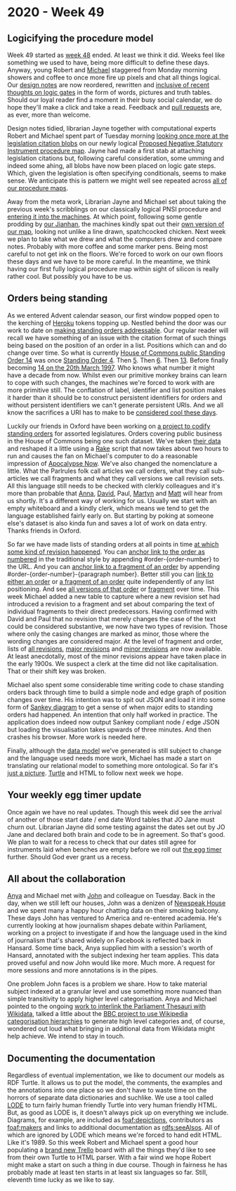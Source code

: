 # 2020 - Week 49

## Logicifying the procedure model

Week 49 started as [week 48](https://ukparliament.github.io/ontologies/meta/weeknotes/2020/48/) ended. At least we think it did. Weeks feel like something we used to have, being more difficult to define these days. Anyway, young Robert and [Michael](https://twitter.com/fantasticlife) staggered from Monday morning showers and coffee to once more fire up pixels and chat all things logical. Our [design notes](https://ukparliament.github.io/ontologies/procedure/flowcharts/meta/design-notes/) are now reordered, rewritten and [inclusive of recent thoughts on logic gates](https://ukparliament.github.io/ontologies/procedure/flowcharts/meta/design-notes/#procedure-maps-with-logic-gates) in the form of words, pictures and truth tables. Should our loyal reader find a moment in their busy social calendar, we do hope they'll make a click and take a read. Feedback and [pull requests](https://github.com/ukparliament/ontologies/blob/master/procedure/flowcharts/meta/design-notes/index.md) are, as ever, more than welcome.

Design notes tidied, librarian Jayne together with computational experts Robert and Michael spent part of Tuesday morning [looking once more at the legislation citation blobs](https://trello.com/c/Ent3yALT/297-relook-at-legislation-citations-on-pnsi-logic-gate-procedure) on our newly logical [Proposed Negative Statutory Instrument procedure map](https://github.com/ukparliament/ontologies/blob/master/procedure/flowcharts/proposed-negative-sis/logic-gates/proposed-negative-sis.pdf). Jayne had made a first stab at attaching legislation citations but, following careful consideration, some umming and indeed some ahing, all blobs have now been placed on logic gate steps. Which, given the legislation is often specifying conditionals, seems to make sense. We anticipate this is pattern we might well see repeated across [all of our procedure maps](https://ukparliament.github.io/ontologies/procedure/procedure-ontology.html#maps).

Away from the meta work, Librarian Jayne and Michael set about taking the previous week's scribblings on our classically logical PNSI procedure and [entering it into the machines](https://trello.com/c/nY1X6vnx/12-input-data-for-pnsi-procedure-to-staging). At which point, following some gentle prodding by [our Jianhan](https://twitter.com/jianhanzhu), the machines kindly spat out their [own version of our map](https://github.com/ukparliament/ontologies/blob/master/meta/weeknotes/2020/49/machine-pnsi.png), looking not unlike a line drawn, spatchcocked chicken. Next week we plan to take what we drew and what the computers drew and compare notes. Probably with more coffee and some marker pens. Being most careful to not get ink on the floors. We're forced to work on our own floors these days and we have to be more careful. In the meantime, we think having our first fully logical procedure map within sight of silicon is really rather cool. But possibly you have to be us.

## Orders being standing

As we entered Advent calendar season, our first window popped open to the kerching of [Heroku](https://en.wikipedia.org/wiki/Heroku) tokens topping up. Nestled behind the door was our work to date on [making standing orders addressable](https://standing-orders.herokuapp.com/houses/1/business-extents/1). Our regular reader will recall we have something of an issue with the citation format of such things being based on the position of an order in a list. Positions which can and do change over time. So what is currently [House of Commons public Standing Order 14](https://standing-orders.herokuapp.com/revision-sets/260#order-14) was once [Standing Order 4](https://standing-orders.herokuapp.com/revision-sets/75#order-4). Then [5](https://standing-orders.herokuapp.com/revision-sets/90#order-5). Then [6](https://standing-orders.herokuapp.com/revision-sets/105#order-6). Then [13](https://standing-orders.herokuapp.com/revision-sets/145#order-13). Before finally becoming [14 on the 20th March 1997](https://standing-orders.herokuapp.com/revision-sets/173#order-14). Who knows what number it might have a decade from now. Whilst even our primitive monkey brains can learn to cope with such changes, the machines we're forced to work with are more primitive still. The conflation of label, identifier and list position makes it harder than it should be to construct persistent identifiers for orders and without persistent identifiers we can't generate persistent URIs. And we all know the sacrifices a URI has to make to be [considered cool these days](https://www.w3.org/Provider/Style/URI).

Luckily our friends in Oxford have been working on [a project to codify standing orders](https://parlrulesdata.org/) for assorted legislatures. Orders covering public business in the House of Commons being one such dataset. We've taken [their data](https://parlrulesdata.org/download.html) and reshaped it a little using a [Rake](https://www.rubyguides.com/2019/02/ruby-rake/) script that now takes about two hours to run and causes the fan on Michael's computer to do a reasonable impression of [Apocalypse Now](https://www.youtube.com/watch?v=AoZ0K0NymRo). We've also changed the nomenclature a little. What the Parlrules folk call articles we call orders, what they call sub-articles we call fragments and what they call versions we call revision sets. All this language still needs to be checked with clerkly colleagues and it's more than probable that [Anna](https://twitter.com/LoogaGirl), [David](https://twitter.com/clerkly), Paul, [Martyn](https://twitter.com/martynpatrick) and [Matt](https://twitter.com/MattKorris) will hear from us shortly. It's a different way of working for us. Usually we start with an empty whiteboard and a kindly clerk, which means we tend to get the language established fairly early on. But starting by poking at someone else's dataset is also kinda fun and saves a lot of work on data entry. Thanks friends in Oxford.

So far we have made lists of standing orders at all points in time [at which some kind of revision happened](https://standing-orders.herokuapp.com/revision-sets/110). You can [anchor link to the order as numbered](https://standing-orders.herokuapp.com/revision-sets/110#order-6) in the traditional style by appending #order-{order-number} to the URL. And you can [anchor link to a fragment of an order](https://standing-orders.herokuapp.com/revision-sets/110#order-6-4) by appending #order-{order-number}-{paragraph number}. Better still you can [link to either an order](https://standing-orders.herokuapp.com/orders/144) or [a fragment of an order](https://standing-orders.herokuapp.com/fragments/396) quite independently of any list positioning. And see [all versions of that order](https://standing-orders.herokuapp.com/orders/144/versions) or [fragment](https://standing-orders.herokuapp.com/fragments/396/versions) over time. This week Michael added a new table to capture where a new revision set had introduced a revision to a fragment and set about comparing the text of individual fragments to their direct predecessors. Having confirmed with David and Paul that no revision that merely changes the case of the text could be considered substantive, we now have two types of revision. Those where only the casing changes are marked as minor, those where the wording changes are considered major. At the level of fragment and order, lists of [all revisions](https://standing-orders.herokuapp.com/fragments/396/versions/revisions), [major revisions](https://standing-orders.herokuapp.com/fragments/396/versions/revisions/major) and [minor revisions](https://standing-orders.herokuapp.com/fragments/396/versions/revisions/minor) are now available. At least anecdotally, most of the minor revisions appear have taken place in the early 1900s. We suspect a clerk at the time did not like capitalisation. That or their shift key was broken.

Michael also spent some considerable time writing code to chase standing orders back through time to build a simple node and edge graph of position changes over time. His intention was to spit out JSON and load it into some form of [Sankey diagram](https://en.wikipedia.org/wiki/Sankey_diagram) to get a sense of when major edits to standing orders had happened. An intention that only half worked in practice. The application does indeed now output Sankey compliant node / edge JSON but loading the visualisation takes upwards of three minutes. And then crashes his browser. More work is needed here.

Finally, although the [data model](https://standing-orders.herokuapp.com/schema.png) we've generated is still subject to change and the language used needs more work, Michael has made a start on translating our relational model to something more ontological. So far it's [just a picture](https://github.com/ukparliament/ontologies/blob/master/_standing-order/standing-order.png). [Turtle](https://en.wikipedia.org/wiki/Turtle_(syntax)) and HTML to follow next week we hope.

## Your weekly egg timer update

Once again we have no real updates. Though this week did see the arrival of another of those start date / end date Word tables that JO Jane must churn out. Librarian Jayne did some testing against the dates set out by JO Jane and declared both brain and code to be in agreement. So that's good. We plan to wait for a recess to check that our dates still agree for instruments laid when benches are empty before we roll out [the egg timer](https://parliament-calendar.herokuapp.com/) further. Should God ever grant us a recess.

## All about the collaboration

[Anya](https://twitter.com/bitten_) and Michael met with [John](https://twitter.com/jb_tweets) and colleague on Tuesday. Back in the day, when we still left our houses, John was a denizen of [Newspeak House](https://www.nwspk.com/) and we spent many a happy hour chatting data on their smoking balcony. These days John has ventured to America and re-entered academia. He's currently looking at how journalism shapes debate within Parliament, working on a project to investigate if and how the language used in the kind of journalism that's shared widely on Facebook is reflected back in Hansard. Some time back, Anya supplied him with a session's worth of Hansard, annotated with the subject indexing her team applies. This data proved useful and now John would like more. Much more. A request for more sessions and more annotations is in the pipes.

One problem John faces is a problem we share. How to take material subject indexed at a granular level and use something more nuanced than simple transitivity to apply higher level categorisation. Anya and Michael pointed to the ongoing [work to interlink the Parliament Thesauri with Wikidata](https://mix-n-match.toolforge.org/#/catalog/1229), talked a little about the [BBC project to use Wikipedia categorisation hierarchies](https://www.bbc.co.uk/blogs/radio4/entries/2d6a771c-b390-4bfa-b94f-c460ed37dd7e) to generate high level categories and, of course, wondered out loud what bringing in additional data from Wikidata might help achieve. We intend to stay in touch.

## Documenting the documentation

Regardless of eventual implementation, we like to document our models as RDF Turtle. It allows us to put the model, the comments, the examples and the annotations into one place so we don't have to waste time on the horrors of separate data dictionaries and suchlike. We use a tool called [LODE](https://essepuntato.it/lode/) to turn fairly human friendly Turtle into very human friendly HTML. But, as good as LODE is, it doesn't always pick up on everything we include. Diagrams, for example, are included as [foaf:depictions](https://github.com/ukparliament/ontologies/blob/master/procedure/procedure-ontology.ttl#L15), contributors as [foaf:makers](https://github.com/ukparliament/ontologies/blob/master/procedure/procedure-ontology.ttl#L16) and links to additional documentation as [rdfs:seeAlsos](https://github.com/ukparliament/ontologies/blob/master/procedure/procedure-ontology.ttl#L53). All of which are ignored by LODE which means we're forced to hand edit HTML. Like it's 1989. So this week Robert and Michael spent a good hour populating a [brand new Trello](https://trello.com/b/dlh7AoOK/turtle-parsing) board with all the things they'd like to see from their own Turtle to HTML parser. With a fair wind we hope Robert might make a start on such a thing in due course. Though in fairness he has probably made at least ten starts in at least six languages so far. Still, eleventh time lucky as we like to say. 